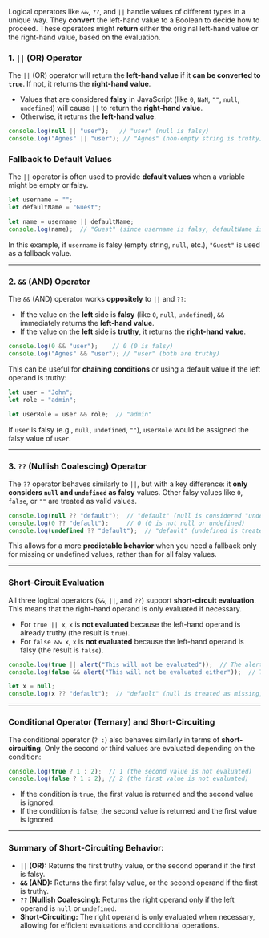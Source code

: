 
Logical operators like `&&`, `??`, and `||` handle values of different types in a unique way. They **convert** the left-hand value to a Boolean to decide how to proceed. These operators might **return** either the original left-hand value or the right-hand value, based on the evaluation.

### **1. `||` (OR) Operator**

The `||` (OR) operator will return the **left-hand value** if it **can be converted to `true`**. If not, it returns the **right-hand value**.

- Values that are considered **falsy** in JavaScript (like `0`, `NaN`, `""`, `null`, `undefined`) will cause `||` to return the **right-hand value**.
- Otherwise, it returns the **left-hand value**.

```js
console.log(null || "user");   // "user" (null is falsy)
console.log("Agnes" || "user"); // "Agnes" (non-empty string is truthy)
```

### **Fallback to Default Values**

The `||` operator is often used to provide **default values** when a variable might be empty or falsy.
```js
let username = "";
let defaultName = "Guest";

let name = username || defaultName;
console.log(name);  // "Guest" (since username is falsy, defaultName is returned)
```

In this example, if `username` is falsy (empty string, `null`, etc.), `"Guest"` is used as a fallback value.

---

### **2. `&&` (AND) Operator**

The `&&` (AND) operator works **oppositely** to `||` and `??`:
- If the value on the **left** side is **falsy** (like `0`, `null`, `undefined`), `&&` immediately returns the **left-hand value**.
- If the value on the **left** side is **truthy**, it returns the **right-hand value**.

```js
console.log(0 && "user");    // 0 (0 is falsy)
console.log("Agnes" && "user"); // "user" (both are truthy)
```

This can be useful for **chaining conditions** or using a default value if the left operand is truthy:

```js
let user = "John";
let role = "admin";

let userRole = user && role;  // "admin"
```

If `user` is falsy (e.g., `null`, `undefined`, `""`), `userRole` would be assigned the falsy value of `user`.

---

### **3. `??` (Nullish Coalescing) Operator**

The `??` operator behaves similarly to `||`, but with a key difference: it **only considers `null` and `undefined` as falsy** values. Other falsy values like `0`, `false`, or `""` are treated as valid values.

```js
console.log(null ?? "default");  // "default" (null is considered "undefined" here)
console.log(0 ?? "default");     // 0 (0 is not null or undefined)
console.log(undefined ?? "default");  // "default" (undefined is treated as "missing")
```

This allows for a more **predictable behavior** when you need a fallback only for missing or undefined values, rather than for all falsy values.

---

### **Short-Circuit Evaluation**

All three logical operators (`&&`, `||`, and `??`) support **short-circuit evaluation**. This means that the right-hand operand is only evaluated if necessary.

- For `true || x`, `x` is **not evaluated** because the left-hand operand is already truthy (the result is `true`).
- For `false && x`, `x` is **not evaluated** because the left-hand operand is falsy (the result is `false`).

```js
console.log(true || alert("This will not be evaluated"));  // The alert is not triggered.
console.log(false && alert("This will not be evaluated either"));  // The alert is not triggered.

let x = null;
console.log(x ?? "default");  // "default" (null is treated as missing, so the right side is used)
```

---

### **Conditional Operator (Ternary) and Short-Circuiting**

The conditional operator (`? :`) also behaves similarly in terms of **short-circuiting**. Only the second or third values are evaluated depending on the condition:

```js
console.log(true ? 1 : 2);  // 1 (the second value is not evaluated)
console.log(false ? 1 : 2); // 2 (the first value is not evaluated)
```

- If the condition is `true`, the first value is returned and the second value is ignored.
- If the condition is `false`, the second value is returned and the first value is ignored.

---

### **Summary of Short-Circuiting Behavior:**

- **`||` (OR):** Returns the first truthy value, or the second operand if the first is falsy.
- **`&&` (AND):** Returns the first falsy value, or the second operand if the first is truthy.
- **`??` (Nullish Coalescing):** Returns the right operand only if the left operand is `null` or `undefined`.
- **Short-Circuiting:** The right operand is only evaluated when necessary, allowing for efficient evaluations and conditional operations.

